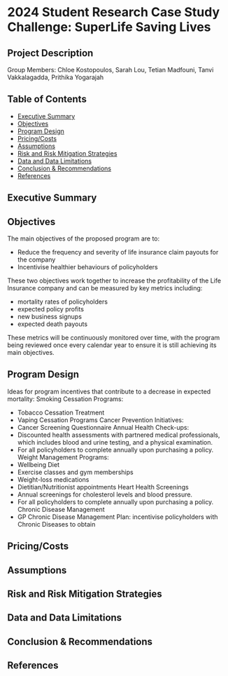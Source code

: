 # 2024 Student Research Case Study Challenge: SuperLife Saving Lives
## Project Description
Group Members: Chloe Kostopoulos, Sarah Lou, Tetian Madfouni, Tanvi Vakkalagadda, Prithika Yogarajah
## Table of Contents
- [Executive Summary](#ExecutiveSummary)
- [Objectives](#Objectives)
- [Program Design](#ProgramDesign)
- [Pricing/Costs](#Pricing/Costs)
- [Assumptions](#Assumptions)
- [Risk and Risk Mitigation Strategies](#RiskandRiskMitigationStrategies)
- [Data and Data Limitations](#DataandDataLimitations)
- [Conclusion & Recommendations](#Conclusion&Recommendations)
- [References](#References)
## Executive Summary
## Objectives
The main objectives of the proposed program are to: 
- Reduce the frequency and severity of life insurance claim payouts for the company  
- Incentivise healthier behaviours of policyholders

These two objectives work together to increase the profitability of the Life Insurance company and can be measured by key metrics including:
- mortality rates of policyholders
- expected policy profits
- new business signups
- expected death payouts

These metrics will be continuously monitored over time, with the program being reviewed once every calendar year to ensure it is still achieving its main objectives.

## Program Design
Ideas for program incentives that contribute to a decrease in expected mortality:
Smoking Cessation Programs: 
  - Tobacco Cessation Treatment
  - Vaping Cessation Programs
Cancer Prevention Initiatives: 
  - Cancer Screening Questionnaire
Annual Health Check-ups: 
  - Discounted health assessments with partnered medical professionals, which includes blood and urine testing, and a physical examination.
  - For all policyholders to complete annually upon purchasing a policy.
Weight Management Programs: 
  - Wellbeing Diet
  - Exercise classes and gym memberships
  - Weight-loss medications
  - Dietitian/Nutritionist appointments
Heart Health Screenings
  - Annual screenings for cholesterol levels and blood pressure.
  - For all policyholders to complete annually upon purchasing a policy.
Chronic Disease Management
  - GP Chronic Disease Management Plan: incentivise policyholders with Chronic Diseases to obtain

## Pricing/Costs
## Assumptions
## Risk and Risk Mitigation Strategies
## Data and Data Limitations
## Conclusion & Recommendations
## References

